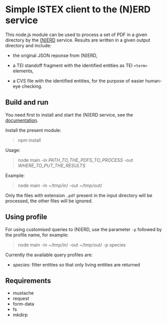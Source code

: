 # Simple ISTEX client to the (N)ERD service

This node.js module can be used to process a set of PDF in a given directory by the [(N)ERD](https://github.com/kermitt2/nerd) service. Results are written in a given output directory and include: 

* the original JSON reponse from (N)ERD, 

* a TEI standoff fragment with the identified entities as TEI `<term>` elements,

* a CVS file with the identified entities, for the purpose of easier human-eye checking. 

## Build and run

You need first to install and start the (N)ERD service, see the [documentation](http://nerd.readthedocs.io). 

Install the present module:

> npm install

Usage: 

> node main -in *PATH_TO_THE_PDFS_TO_PROCESS* -out *WHERE_TO_PUT_THE_RESULTS*

Example:

> node main -in ~/tmp/in/ -out ~/tmp/out/

Only the files with extension `.pdf` present in the input directory will be processed, the other files will be ignored. 

## Using profile

For using customised queries to (N)ERD, use the parameter `-p` followed by the profile name, for example: 

> node main -in ~/tmp/in/ -out ~/tmp/out/ -p species

Currently the available query profiles are:

* _species_: filter entities so that only living entities are returned 

## Requirements

- mustache
- request
- form-data
- fs
- mkdirp
